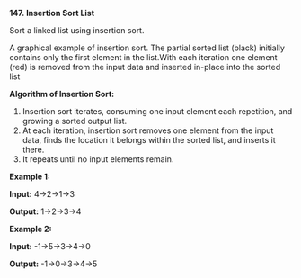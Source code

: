 **147. Insertion Sort List**

Sort a linked list using insertion sort.

A graphical example of insertion sort. The partial sorted list (black) initially contains only the first element in the list.With each iteration one element (red) is removed from the input data and inserted in-place into the sorted list 

**Algorithm of Insertion Sort:**

1. Insertion sort iterates, consuming one input element each repetition, and growing a sorted output list.
2. At each iteration, insertion sort removes one element from the input data, finds the location it belongs within the sorted list, and inserts it there.
3. It repeats until no input elements remain.

**Example 1:**

**Input:** 4-&gt;2-&gt;1-&gt;3

**Output:** 1-&gt;2-&gt;3-&gt;4

**Example 2:**

**Input:** -1-&gt;5-&gt;3-&gt;4-&gt;0

**Output:** -1-&gt;0-&gt;3-&gt;4-&gt;5
